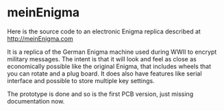 # meinEnigma

Here is the source code to an electronic Enigma replica described at
http://meinEnigma.com

It is a replica of the German Enigma machine used during WWII to encrypt military 
messages. The intent is that it will look and feel as close as economically possible
like the original Enigma, that includes wheels that you can rotate and a plug board.
It does also have features like serial interface and possible to store multiple key settings.

The prototype is done and so is the first PCB version, just missing documentation now.
